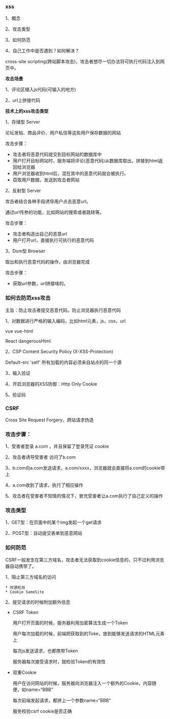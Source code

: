 ### xss

1、概念

2、攻击类型

3、如何防范

4、自己工作中是否遇到？如何解决？



cross-site scripting(跨站脚本攻击)，攻击者想尽一切办法将可执行代码注入到网页中。



**攻击场景**

1、评论区植入js代码(可输入的地方)

2、url上拼接代码



**技术上的xss攻击类型**

1、存储型 Server

论坛发帖、商品评价、用户私信等这些用户保存数据的网站



攻击步骤：

* 攻击者将恶意代码提交到目标网站的数据库中
* 用户打开目标网站时，服务端将评论(恶意代码)从数据库取出，拼接到html返回给浏览器
* 用户浏览器收到html后，混在其中的恶意代码就会被执行。
* 窃取用户数据，发送到攻击者网站



2、反射型 Server

攻击者结合各种手段诱导用户点击恶意url。

通过url传参的功能，比如网站的搜索或者跳转等。



攻击步骤：

* 攻击者构造出自己的恶意url
* 用户打开url，直接执行可执行的恶意代码



3、Dom型 Browser

取出和执行恶意代码的操作，由浏览器完成

攻击步骤：

* 获取url参数，url拼接啥的。



### 如何去防范xss攻击

主旨：防止攻击者提交恶意代码，防止浏览器执行恶意代码

1、对数据进行严格的输入编码，比如html元素，js，css，url

vue  vue-html

React  dangerousHtml

2、CSP Content Security Policy  (X-XSS-Protection)

Default-src 'self' 所有加载的内容必须来自站点的同一个源

3、输入验证

4、开启浏览器的XSS防御：Http Only Cookie

5、验证码



### CSRF

Cross Site Request Forgery，跨站请求伪造



### 攻击步骤：

1、受害者登录 a.com ，并且保留了登录凭证 cookie

2、攻击者诱导受害者 访问了b.com

3、b.com向a.com发送请求，a.com/xxxx，浏览器就会直接将a.com的cookie带上

4、a.com收到了请求，执行了相应操作

5、攻击者在受害者不知情的情况下，冒充受害者让a.com执行了自己定义的操作



### 攻击类型

1、GET型：在页面中的某个img发起一个get请求

2、POST型：自动提交表单到恶意网站

### 如何防范

CSRF一般发生在第三方域名，攻击者无法获取到cookie信息的，只不过利用浏览器自动携带了。

1、阻止第三方域名的访问

	* 同源检测
	* Cookie SameSite

2、提交请求的时候附加额外信息

* CSRF Token

  用户打开页面的时候，服务器利用加密算法生成一个Token

  用户每次加载的时候，前端把获取到的Toke，放到能够发送请求的HTML元素上

  每次js发送请求，也都携带Token

  服务器每次接受请求时，就检验Token的有效性

* 双重Cookie

  用户在访问网站的时候，服务器向浏览器注入一个额外的Cookie，内容随便，如name=“BBB”

  每次前端发起请求，都拼上一个参数name=“BBB”

  服务校验csrf cookie是否正确